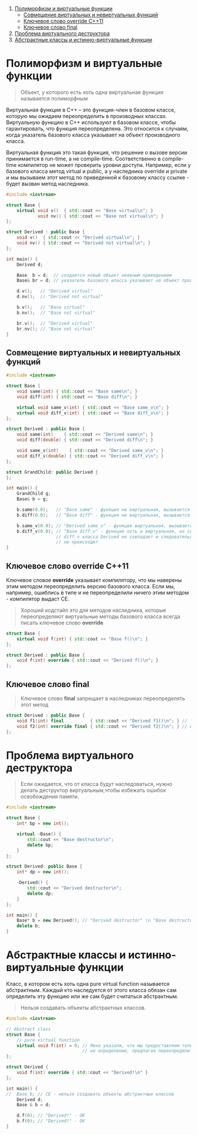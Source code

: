 1. [Полиморфизм и виртуальные функции](#полиморфизм-и-виртуальные-функции)
    - [Совмещение виртуальных и невиртуальных функций](#совмещение-виртуальных-и-невиртуальных-функций)
    - [Ключевое слово override С++11](#ключевое-слово-override-с11)
    - [Ключевое слово final](#ключевое-слово-final)
2. [Проблема виртуального деструктора](#проблема-виртуального-деструктора)
3. [Абстрактные классы и истинно-виртуальные функции](#абстрактные-классы-и-истинно-виртуальные-функции)

# Полиморфизм и виртуальные функции

>Объект, у которого есть хоть одна виртуальная функция называется полиморфным

Виртуальная функция в C++ – это функция-член в базовом классе, которую мы ожидаем переопределить в производных классах. Виртуальную функцию в C++ используют в базовом классе, чтобы гарантировать, что функция переопределена. Это относится к случаям, когда указатель базового класса указывает на объект производного класса.

Виртуальная функция это такая функция, что решение о вызове версии принимается в run-time, а не compile-time. Соответственно в compile-time компилятор не может проверить уровни доступа. Например, если у базового класса метод virtual и public, а у наследника override и private и мы вызываем этот метод по приведенной к базовому классу ссылке - будет вызван метод наследника.

```C++
#include <iostream>

struct Base {
    virtual void v()  { std::cout << "Base virtual\n"; }
            void nv() { std::cout << "Base not virtual\n"; }
};

struct Derived : public Base {
    void v()  { std::cout << "Derived virtual\n"; }
    void nv() { std::cout << "Derived not virtual\n"; }
};

int main() {
    Derived d;

    Base  b = d;  // создается новый объект неявным приведением 
    Base& br = d; // указатель базового класса указывает на объект производного класса

    d.v();   // "Derived virtual"
    d.nv();  // "Derived not virtual"

    b.v();   // "Base virtual"
    b.nv();  // "Base not virtual"

    br.v();  // "Derived virtual"
    br.nv(); // "Base not virtual"
}
```

## Совмещение виртуальных и невиртуальных функций

```C++
#include <iostream>

struct Base {
    void same(int) { std::cout << "Base same\n"; }
    void diff(int) { std::cout << "Base diff\n"; }

    virtual void same_v(int) { std::cout << "Base same_v\n"; }
    virtual void diff_v(int) { std::cout << "Base diff_v\n"; }
};

struct Derived : public Base {
    void same(int)    { std::cout << "Derived same\n"; }
    void diff(double) { std::cout << "Derived diff\n"; }

    void same_v(int)    { std::cout << "Derived same_v\n"; }
    void diff_v(double) { std::cout << "Derived diff_v\n"; }
};

struct GrandChild: public Derived {
};

int main() {
    GrandChild g;
    Base& b = g;

    b.same(0.0);   // "Base same" - функция не виртуальная, вызывается метод Base
    b.diff(0.0);   // "Base diff" - функция не виртуальная, вызывается метод Base

    b.same_v(0.0); // "Derived same_v" - функция виртуальная, вызывается метод Derived
    b.diff_v(0.0); // "Base diff_v" - функция хоть и виртуальная, но сигнатура с
                   // diff_v класса Derived не совпадает и следовательно перегрузки
                   // не происходит
}
```

## Ключевое слово override С++11

Ключевое словое **override** указывает компилятору, что мы наверены этим методом переопределить версию базового класса. Если мы, например, ошиблись в типе и не переопределили ничего этим методом - компилятор выдаст CE.

>Хороший кодстайл это для методов наследника, которые переопределяют виртуальные методы базового класса всегда писать ключевое слово **override**

```C++
struct Base {
    virtual void f(int) { std::cout << "Base f()\n"; }
};

struct Derived : public Base {
    void f(int) override { std::cout << "Derived f()\n"; }
};
```

## Ключевое слово final

>Ключевое слово **final** запрещает в наследниках переопределять этот метод

```C++
struct Derived : public Base {
    void f1(int) final          { std::cout << "Derived f1()\n"; } // так
    void f2(int) override final { std::cout << "Derived f2()\n"; } // или даже так
};
```

# Проблема виртуального деструктора

>Если ожидается, что от класса будут наследоваться, нужно делать деструктор виртуальным,чтобы избежать ошибок освобождения памяти.

```C++
#include <iostream>

struct Base {
    int* bp = new int();

    virtual ~Base() {
        std::cout << "Base destructor\n";
        delete bp;
    }
};

struct Derived: public Base {
    int* dp = new int();

    ~Derived() {
        std::cout << "Derived destructor\n";
        delete dp;
    }
};

int main() {
    Base* b = new Derived(); // "Derived destructor" \n "Base destructor"
    delete b;
}
```

# Абстрактные классы и истинно-виртуальные функции

Класс, в котором есть хоть одна pure virtual function называется абстрактным. Каждый кто наследуется от этого класса обязан сам определить эту функцию или же сам будет считаться абстрактным.

>Нельзя создавать объекты абстрактных классов.

```C++
#include <iostream>

// Abstract class
struct Base {
    // pure virtual function
    virtual void f(int) = 0; // Явно указали, что мы предоставляем только объявление, но
                             // не определение, предлагая переопределить в наследниках
};

struct Derived {
    void f(int) override { std::cout << "Derived!\n" }
};

int main() {
//  Base b; // CE - нельзя создавать объекты абстрактных классов
    Derived d;
    Base & b = d;

    d.f(0); // "Derived!" - OK
    b.f(0); // "Derived!" - OK
}
```